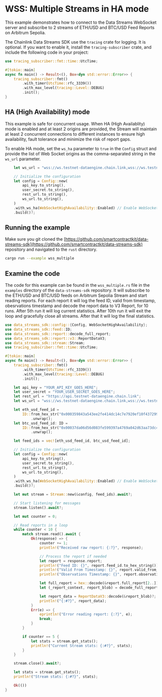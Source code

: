 # WSS: Multiple Streams in HA mode

This example demonstrates how to connect to the Data Streams WebSocket server and subscribe to 2 streams of ETH/USD and BTC/USD Feed Reports on Arbitrum Sepolia.

The Chainlink Data Streams SDK use the `tracing` crate for logging. It is optional. If you want to enable it, install the `tracing-subscriber` crate, and include the following code in your project:

```rust
use tracing_subscriber::fmt::time::UtcTime;

#[tokio::main]
async fn main() -> Result<(), Box<dyn std::error::Error>> {
    tracing_subscriber::fmt()
        .with_timer(UtcTime::rfc_3339())
        .with_max_level(tracing::Level::DEBUG)
        .init();
}
```

## HA (High Availability) mode

This example is safe for concurrent usage. When HA (High Availablity) mode is enabled and at least 2 origins are provided, the Stream will maintain at least 2 concurrent connections to different instances to ensure high availability, fault tolerance and minimize the risk of report gaps.

To enable HA mode, set the `ws_ha` parameter to `true` in the `Config` struct and provide the list of Web Socket origins as the comma-separated string in the `ws_url` parameter.

```rust
    let ws_url = "wss://ws.testnet-dataengine.chain.link,wss://ws.testnet-dataengine.chain.link";

    // Initialize the configuration
    let config = Config::new(
        api_key.to_string(),
        user_secret.to_string(),
        rest_url.to_string(),
        ws_url.to_string(),
    )
    .with_ws_ha(WebSocketHighAvailability::Enabled) // Enable WebSocket High Availability Mode
    .build()?;
```

## Running the example

Make sure you git cloned the [https://github.com/smartcontractkit/data-streams-sdk](https://github.com/smartcontractkit/data-streams-sdk) repository and navigated to the `rust` directory.

```bash
cargo run --example wss_multiple
```

## Examine the code

The code for this example can be found in the `wss_multiple.rs` file in the `examples` directory of the `data-streams-sdk` repository. It will subscribe to the ETH/USD and BTC/USD feeds on Arbitrum Sepolia Stream and start reading reports. For each report it will log the feed ID, valid from timestamp, obesrvations timestamp and decode the report data to V3 Report, for 10 runs. After 5th run it will log current statistics. After 10th run it will exit the loop and gracefully close all streams. After that it will log the final statistics.

```rust
use data_streams_sdk::config::{Config, WebSocketHighAvailability};
use data_streams_sdk::feed::ID;
use data_streams_sdk::report::decode_full_report;
use data_streams_sdk::report::v3::ReportDataV3;
use data_streams_sdk::stream::Stream;
use tracing_subscriber::fmt::time::UtcTime;

#[tokio::main]
async fn main() -> Result<(), Box<dyn std::error::Error>> {
    tracing_subscriber::fmt()
        .with_timer(UtcTime::rfc_3339())
        .with_max_level(tracing::Level::DEBUG)
        .init();

    let api_key = "YOUR_API_KEY_GOES_HERE";
    let user_secret = "YOUR_USER_SECRET_GOES_HERE";
    let rest_url = "https://api.testnet-dataengine.chain.link";
    let ws_url = "wss://ws.testnet-dataengine.chain.link,wss://ws.testnet-dataengine.chain.link";

    let eth_usd_feed_id =
        ID::from_hex_str("0x000359843a543ee2fe414dc14c7e7920ef10f4372990b79d6361cdc0dd1ba782")
            .unwrap();
    let btc_usd_feed_id: ID =
        ID::from_hex_str("0x00037da06d56d083fe599397a4769a042d63aa73dc4ef57709d31e9971a5b439")
            .unwrap();

    let feed_ids = vec![eth_usd_feed_id, btc_usd_feed_id];

    // Initialize the configuration
    let config = Config::new(
        api_key.to_string(),
        user_secret.to_string(),
        rest_url.to_string(),
        ws_url.to_string(),
    )
    .with_ws_ha(WebSocketHighAvailability::Enabled) // Enable WebSocket High Availability Mode
    .build()?;

    let mut stream = Stream::new(&config, feed_ids).await?;

    // Start listening for messages
    stream.listen().await?;

    let mut counter = 0;

    // Read reports in a loop
    while counter < 10 {
        match stream.read().await {
            Ok(response) => {
                counter += 1;
                println!("Received raw report: {:?}", response);

                // Process the report if needed
                let report = response.report;
                println!("Feed ID: {}", report.feed_id.to_hex_string());
                println!("Valid From Timestamp: {}", report.valid_from_timestamp);
                println!("Observations Timestamp: {}", report.observations_timestamp);

                let full_report = hex::decode(&report.full_report[2..])?;
                let (_report_context, report_blob) = decode_full_report(&full_report)?;

                let report_data = ReportDataV3::decode(&report_blob)?;
                println!("{:#?}", report_data);
            }
            Err(e) => {
                eprintln!("Error reading report: {:?}", e);
                break;
            }
        }

        if counter == 5 {
            let stats = stream.get_stats();
            println!("Current Stream stats: {:#?}", stats);
        }
    }

    stream.close().await?;

    let stats = stream.get_stats();
    println!("Stream stats: {:#?}", stats);

    Ok(())
}
```
